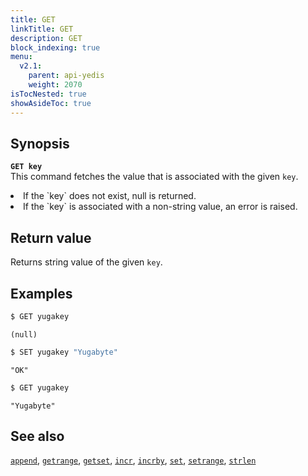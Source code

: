 ```yaml
---
title: GET
linkTitle: GET
description: GET
block_indexing: true
menu:
  v2.1:
    parent: api-yedis
    weight: 2070
isTocNested: true
showAsideToc: true
---
```


## Synopsis

<b>`GET key`</b><br>
This command fetches the value that is associated with the given `key`.

<li>If the `key` does not exist, null is returned.</li>
<li>If the `key` is associated with a non-string value, an error is raised.</li>

## Return value

Returns string value of the given `key`.

## Examples

```sh
$ GET yugakey
```

```
(null)
```

```sh
$ SET yugakey "Yugabyte"
```

```
"OK"
```

```sh
$ GET yugakey
```

```
"Yugabyte"
```


## See also

[`append`](../append/), [`getrange`](../getrange/), [`getset`](../getset/), [`incr`](../incr/), [`incrby`](../incrby/), [`set`](../set/), [`setrange`](../setrange/), [`strlen`](../strlen/)
